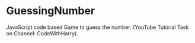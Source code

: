 # GuessingNumber
JavaScript code based Game to guess the number. (YouTube Tutorial Task on Channel: CodeWithHarry).
